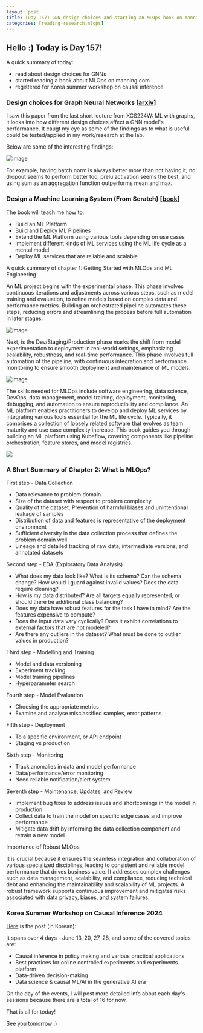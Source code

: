 ```yaml
---
layout: post
title: (Day 157) GNN design choices and starting an MLOps book on manning.com
categories: [reading-research,mlops]
---
```


## Hello :) Today is Day 157!
A quick summary of today:
* read about design choices for GNNs
* started reading a book about MLOps on manning.com
* registered for Korea summer workshop on causal inference

### Design choices for Graph Neural Networks [[arxiv](https://arxiv.org/pdf/2011.08843)]

I saw this paper from the last short lecture from XCS224W: ML with graphs, it looks into how different design choices affect a GNN model's performance. It caugt my eye as some of the findings as to what is useful could be tested/applied in my work/research at the lab. 

Below are some of the interesting findings:

![image](https://github.com/user-attachments/assets/ebd74894-e1c2-4535-8338-2e0bfa1bb18b)

For example, having batch norm is always better more than not having it; no dropout seems to perform better too, prelu activation seems the best, and using sum as an aggregation function outperforms mean and max. 

### Design a Machine Learning System (From Scratch) [[book](https://www.manning.com/books/design-a-machine-learning-system-design-from-scratch)]

The book will teach me how to:

* Build an ML Platform
* Build and Deploy ML Pipelines
* Extend the ML Platform using various tools depending on use cases
* Implement different kinds of ML services using the ML life cycle as a mental model
* Deploy ML services that are reliable and scalable

A quick summary of chapter 1: Getting Started with MLOps and ML Engineering

An ML project begins with the experimental phase. This phase involves continuous iterations and adjustments across various steps, such as model training and evaluation, to refine models based on complex data and performance metrics. Building an orchestrated pipeline automates these steps, reducing errors and streamlining the process before full automation in later stages.

![image](https://github.com/user-attachments/assets/a3defe1f-286f-4fae-8025-55357a8f761b)

Next, is the Dev/Staging/Production phase marks the shift from model experimentation to deployment in real-world settings, emphasizing scalability, robustness, and real-time performance. This phase involves full automation of the pipeline, with continuous integration and performance monitoring to ensure smooth deployment and maintenance of ML models.

![image](https://github.com/user-attachments/assets/683c1ae0-e2e3-4ca3-ac38-8a071ad634ae)

The skills needed for MLOps include software engineering, data science, DevOps, data management, model training, deployment, monitoring, debugging, and automation to ensure reproducibility and compliance.
An ML platform enables practitioners to develop and deploy ML services by integrating various tools essential for the ML life cycle. Typically, it comprises a collection of loosely related software that evolves as team maturity and use case complexity increase. This book guides you through building an ML platform using Kubeflow, covering components like pipeline orchestration, feature stores, and model registries.

![](https://blogger.googleusercontent.com/img/a/AVvXsEgVYhtFqoNjeDnXopi060KLE0SA2NS_QgmxsmIx4xZQhVKfTx2HB67Fttt3yD1RzONfnQEA2MhfRKjU4RzgovX5YhaHx12gg7WQxUyak2f6KpFxF6s6VZRThHrtXVpt4KbayRj19n_cuo5hr5KH_qka7Ges7e3XIoD3XTHzBRcBBRsrsmBylZUam8FA_Hr5)

### A Short Summary of Chapter 2: What is MLOps?

First step - Data Collection

- Data relevance to problem domain
- Size of the dataset with respect to problem complexity
- Quality of the dataset. Prevention of harmful biases and unintentional leakage of samples
- Distribution of data and features is representative of the deployment environment
- Sufficient diversity in the data collection process that defines the problem domain well
- Lineage and detailed tracking of raw data, intermediate versions, and annotated datasets

Second step - EDA (Exploratory Data Analysis)

- What does my data look like? What is its schema? Can the schema change? How would I guard against invalid values? Does the data require cleaning?
- How is my data distributed? Are all targets equally represented, or should there be additional class balancing?
- Does my data have robust features for the task I have in mind? Are the features expensive to compute?
- Does the input data vary cyclically? Does it exhibit correlations to external factors that are not modeled?
- Are there any outliers in the dataset? What must be done to outlier values in production?

Third step - Modelling and Training

- Model and data versioning
- Experiment tracking
- Model training pipelines
- Hyperparameter search

Fourth step - Model Evaluation

- Choosing the appropriate metrics
- Examine and analyse misclassified samples, error patterns

Fifth step - Deployment

- To a specific environment, or API endpoint
- Staging vs production

Sixth step - Monitoring

- Track anomalies in data and model performance
- Data/performance/error monitoring
- Need reliable notification/alert system

Seventh step - Maintenance, Updates, and Review

- Implement bug fixes to address issues and shortcomings in the model in production
- Collect data to train the model on specific edge cases and improve performance
- Mitigate data drift by informing the data collection component and retrain a new model

Importance of Robust MLOps

It is crucial because it ensures the seamless integration and collaboration of various specialized disciplines, leading to consistent and reliable model performance that drives business value. It addresses complex challenges such as data management, scalability, and compliance, reducing technical debt and enhancing the maintainability and scalability of ML projects. A robust framework supports continuous improvement and mitigates risks associated with data privacy, biases, and system failures.

### Korea Summer Workshop on Causal Inference 2024
[Here](https://www.linkedin.com/search/results/content/?fromMember=%5B%22ACoAACbOiGoBFDlwPKwVKOt9m1Q4sk-O76IV8Bs%22%5D&heroEntityKey=urn%3Ali%3Afsd_profile%3AACoAACbOiGoBFDlwPKwVKOt9m1Q4sk-O76IV8Bs&keywords=Jinsoo%20Shin&sid=!Zr&sortBy=%22date_posted%22&update=urn%3Ali%3Afs_updateV2%3A(urn%3Ali%3Aactivity%3A7204326325493374976%2CBLENDED_SEARCH_FEED%2CEMPTY%2CDEFAULT%2Cfalse)) is the post (in Korean):

It spans over 4 days - June 13, 20, 27, 28, and some of the covered topics are:
- Causal inference in policy making and various practical applications
- Best practices for online controlled experiments and experiments platform
- Data-driven decision-making
- Data science & causal ML/AI in the generative AI era

On the day of the events, I will post more detailed info about each day's sessions because there are a total of 16 for now.

That is all for today!

See you tomorrow :)
